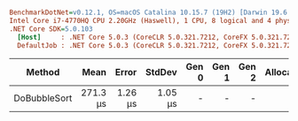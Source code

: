 ``` ini

BenchmarkDotNet=v0.12.1, OS=macOS Catalina 10.15.7 (19H2) [Darwin 19.6.0]
Intel Core i7-4770HQ CPU 2.20GHz (Haswell), 1 CPU, 8 logical and 4 physical cores
.NET Core SDK=5.0.103
  [Host]     : .NET Core 5.0.3 (CoreCLR 5.0.321.7212, CoreFX 5.0.321.7212), X64 RyuJIT
  DefaultJob : .NET Core 5.0.3 (CoreCLR 5.0.321.7212, CoreFX 5.0.321.7212), X64 RyuJIT


```
|       Method |     Mean |   Error |  StdDev | Gen 0 | Gen 1 | Gen 2 | Allocated |
|------------- |---------:|--------:|--------:|------:|------:|------:|----------:|
| DoBubbleSort | 271.3 μs | 1.26 μs | 1.05 μs |     - |     - |     - |         - |
